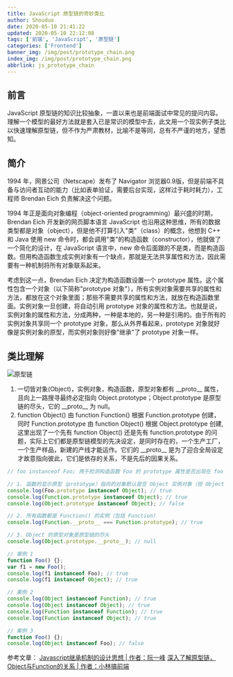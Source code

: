 ```yaml
---
title: JavaScript 原型链的奇妙类比
author: Shouduo
date: 2020-05-10 21:41:22
updated: 2020-05-10 22:12:08
tags: ['前端', 'JavaScript', '原型链']
categories: ['Frontend']
banner_img: /img/post/prototype_chain.png
index_img: /img/post/prototype_chain.png
abbrlink: js_prototype_chain
---
```


## 前言

JavaScript 原型链的知识比较抽象，一直以来也是前端面试中常见的提问内容。理解一个模型的最好方法就是套入已是常识的模型中去，此文用一个现实例子类比以快速理解原型链，但不作为严肃教材，比喻不是等同，总有不严谨的地方，望悉知。

## 简介

1994 年，网景公司（Netscape）发布了 Navigator 浏览器0.9版，但是前端不具备与访问者互动的能力（比如表单验证，需要后台实现，这样过于耗时耗力），工程师 Brendan Eich 负责解决这个问题。

1994 年正是面向对象编程（object-oriented programming）最兴盛的时期，Brendan Eich 开发新的网页脚本语言 JavaScript 也沿用这种思维，所有的数据类型都是对象（object），但是他不打算引入"类"（class）的概念，他想到 C++ 和 Java 使用 new 命令时，都会调用"类"的构造函数（constructor），他就做了一个简化的设计，在 JavaScript 语言中，new 命令后面跟的不是类，而是构造函数。但用构造函数生成实例对象有一个缺点，那就是无法共享属性和方法，因此需要有一种机制将所有对象联系起来。

考虑到这一点，Brendan Eich 决定为构造函数设置一个 prototype 属性。这个属性包含一个对象（以下简称"prototype 对象"），所有实例对象需要共享的属性和方法，都放在这个对象里面；那些不需要共享的属性和方法，就放在构造函数里面。实例对象一旦创建，将自动引用 prototype 对象的属性和方法。也就是说，实例对象的属性和方法，分成两种，一种是本地的，另一种是引用的。由于所有的实例对象共享同一个 prototype 对象，那么从外界看起来，prototype 对象就好像是实例对象的原型，而实例对象则好像"继承"了 prototype 对象一样。

## 类比理解

![原型链](/img/post/prototype_chain_theory.png)

1. 一切皆对象(Object)，实例对象，构造函数，原型对象都有 \_\_proto\_\_ 属性，且向上一路搜寻最终必定指向 Object.prototype；Object.prototype 是原型链的尽头，它的 \_\_proto\_\_ 为 null。
2. function Object() 由 function Function() 根据 Function.prototype 创建，同时 Function.prototype 由 function Object() 根据 Object.prototype 创建,这里出现了一个先有 function Object() 还是先有 function.prototype 的问题，实际上它们都是原型链模型的先决设定，是同时存在的，一个生产工厂，一个生产样品，新建的产线才能运作。它们的 \_\_proto\_\_ 是为了迎合全局设定才故意指向彼此，它们是依存的关系，不是先后的因果关系。

``` javascript
// foo instanceof Foo; 用于检测构造函数 Foo 的 prototype 属性是否出现在 foo 实例对象的原型链上。

// 1. 函数的显示原型（prototype）指向的对象默认是空 Object 实例对象（但 Object 不满足）
console.log(Foo.prototype instanceof Object); // true
console.log(Function.prototype instanceof Object); // true
console.log(Object.prototype instanceof Object); // false

// 2. 所有函数都是 Function() 的实例（包括 Function）
console.log(Function.__proto__ === Function.prototype); // true

// 3. Object 的原型对象是原型链的尽头
console.log(Object.prototype.__proto__); // null

// 案例 1
function Foo() {};
var f1 = new Foo();
console.log(f1 instanceof Foo); // true
console.log(f1 instanceof Object); // true

// 案例 2
console.log(Object instanceof Function); // true
console.log(Object instanceof Object); // true
console.log(Function instanceof Function); // true
console.log(Function instanceof Object); // true

// 案例 3
function Foo() {};
console.log(Object instanceof Foo); // false
```

参考文章：
[Javascript继承机制的设计思想 | 作者：阮一峰](https://www.ruanyifeng.com/blog/2011/06/designing_ideas_of_inheritance_mechanism_in_javascript.html)
[深入了解原型链，Object与Function的关系 | 作者：小林搞前端](https://blog.csdn.net/qq_45643079/article/details/120043001)
